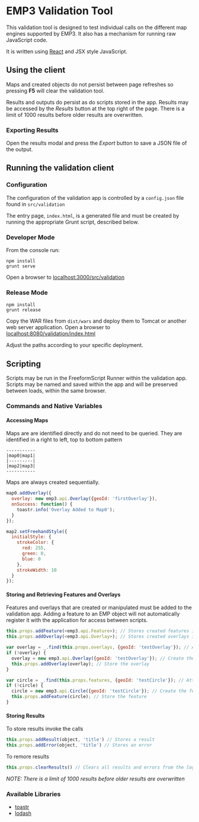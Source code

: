 # EMP3 Validation Tool

This validation tool is designed to test individual calls on the different map engines supported by EMP3.
It also has a mechanism for running raw JavaScript code.

It is written using [React](https://facebook.github.io/react/) and JSX style JavaScript.

## Using the client
Maps and created objects do not persist between page refreshes so pressing **F5** will clear the validation tool.

Results and outputs do persist as do scripts stored in the app.  Results may be accessed by the *Results* button at the top
right of the page. There is a limit of 1000 results before older results are overwritten.  

### Exporting Results

Open the results modal and press the *Export* button to save a JSON file of the output.

## Running the validation client

### Configuration
The configuration of the validation app is controlled by a `config.json` file found in `src/validation`
 
The entry page, `index.html`, is a generated file and must be created by running the appropriate Grunt script, described below. 

### Developer Mode
From the console run:

    npm install
    grunt serve

Open a browser to [localhost:3000/src/validation](http://localhost:3000/src/validation)

### Release Mode

    npm install
    grunt release
    
Copy the WAR files from `dist/wars` and deploy them to Tomcat or another web server application.
Open a browser to [localhost:8080/validation/index.html](http://localhost:8080/validation/index.html)

Adjust the paths according to your specific deployment.

## Scripting

Scripts may be run in the FreeformScript Runner within the validation app. Scripts may be named and saved within the app 
and will be preserved between loads, within the same browser. 

### Commands and Native Variables

#### Accessing Maps
Maps are are identified directly and do not need to be queried.  They are identified in a right to left, top to bottom pattern
    
    
    -----------
    |map0|map1|
    |---------|
    |map2|map3|
    -----------

Maps are always created sequentially.

```javascript
map0.addOverlay({
  overlay: new emp3.api.Overlay({geoId: 'firstOverlay'}),
  onSuccess: function() {
    toastr.info('Overlay Added to Map0');
  }
});

map2.setFreehandStyle({
  initialStyle: {
    strokeColor: {
      red: 255,
      green: 0,
      blue: 0
    },
    strokeWidth: 10
  }
}); 
```

#### Storing and Retrieving Features and Overlays
Features and overlays that are created or manipulated must be added to the validation app. Adding a feature to an EMP
 object will not automatically register it with the application for access between scripts.  

```javascript
this.props.addFeature(<emp3.api.Feature>); // Stores created features in the app itself for reference
this.props.addOverlay(<emp3.api.Overlay>); // Stores created overlays in the app itself for reference

var overlay = _.find(this.props.overlays, {geoId: 'testOverlay'}); // Attempt to locate the overlay
if (!overlay) {
  overlay = new emp3.api.Overlay({geoId: 'testOverlay'}); // Create the overlay
  this.props.addOverlay(overlay); // Store the overlay
}

var circle = _.find(this.props.features, {geoId: 'testCircle'}); // Attempt to locate the feature
if (!circle) {
  circle = new emp3.api.Circle({geoId: 'testCircle'}); // Create the feature
  this.props.addFeature(circle); // Store the feature 
}
````

#### Storing Results

To store results invoke the calls

```javascript
this.props.addResult(object, 'title') // Stores a result
this.props.addError(object, 'title') // Stores an error
```

To remore results
```javascript
this.props.clearResults() // Clears all results and errors from the log
```
*NOTE: There is a limit of 1000 results before older results are overwritten*

### Available Libraries
* [toastr](http://codeseven.github.io/toastr/)
* [lodash](https://lodash.com/)
